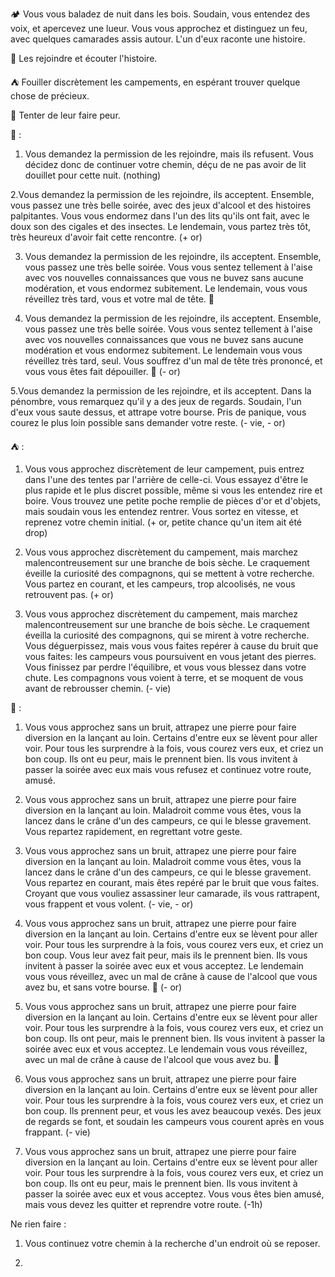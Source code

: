 🏕️ Vous vous baladez de nuit dans les bois. Soudain, vous entendez des voix, et apercevez une lueur. Vous vous approchez et distinguez un feu, avec quelques camarades assis autour. L'un d'eux raconte une histoire.

👥 Les rejoindre et écouter l'histoire.

⛺ Fouiller discrètement les campements, en espérant trouver quelque chose de précieux.

👻 Tenter de leur faire peur.

👥 :

1. Vous demandez la permission de les rejoindre, mais ils refusent. Vous décidez donc de continuer votre chemin, déçu de ne pas avoir de lit douillet pour cette nuit. (nothing)


2.Vous demandez la permission de les rejoindre, ils acceptent. Ensemble, vous passez une très belle soirée, avec des jeux d'alcool et des histoires palpitantes. Vous vous endormez dans l'un des lits qu'ils ont fait, avec le doux son des cigales et des insectes. Le lendemain, vous partez très tôt, très heureux d'avoir fait cette rencontre. (+ or)


3. Vous demandez la permission de les rejoindre, ils acceptent. Ensemble, vous passez une très belle soirée. Vous vous sentez tellement à l'aise avec vos nouvelles connaissances que vous ne buvez sans aucune modération, et vous endormez subitement. Le lendemain, vous vous réveillez très tard, vous et votre mal de tête. :nauseated_face: 


4. Vous demandez la permission de les rejoindre, ils acceptent. Ensemble, vous passez une très belle soirée. Vous vous sentez tellement à l'aise avec vos nouvelles connaissances que vous ne buvez sans aucune modération et vous endormez subitement. Le lendemain vous vous réveillez très tard, seul. Vous souffrez d'un mal de tête très prononcé, et vous vous êtes fait dépouiller. :nauseated_face: (- or) 


5.Vous demandez la permission de les rejoindre, et ils acceptent. Dans la pénombre, vous remarquez qu'il y a des jeux de regards. Soudain, l'un d'eux vous saute dessus, et attrape votre bourse. Pris de panique, vous courez le plus loin possible sans demander votre reste. (- vie, - or)


⛺ :

1. Vous vous approchez discrètement de leur campement, puis entrez dans l'une des tentes par l'arrière de celle-ci. Vous essayez d'être le plus rapide et le plus discret possible, même si vous les entendez rire et boire. Vous trouvez une petite poche remplie de pièces d'or et d'objets, mais soudain vous les entendez rentrer. Vous sortez en vitesse, et reprenez votre chemin initial. (+ or, petite chance qu'un item ait été drop)


2. Vous vous approchez discrètement du campement, mais marchez malencontreusement sur une branche de bois sèche. Le craquement éveille la curiosité des compagnons, qui se mettent à votre recherche. Vous partez en courant, et les campeurs, trop alcoolisés, ne vous retrouvent pas. (+ or)


3. Vous vous approchez discrètement du campement, mais marchez malencontreusement sur une branche de bois sèche. Le craquement éveilla la curiosité des compagnons, qui se mirent à votre recherche. Vous déguerpissez, mais vous vous faites repérer à cause du bruit que vous faites: les campeurs vous poursuivent en vous jetant des pierres. Vous finissez par perdre l'équilibre, et vous vous blessez dans votre chute. Les compagnons vous voient à terre, et se moquent de vous avant de rebrousser chemin. (- vie)


👻 :

1. Vous vous approchez sans un bruit, attrapez une pierre pour faire diversion en la lançant au loin. Certains d'entre eux se lèvent pour aller voir. Pour tous les surprendre à la fois, vous courez vers eux, et criez un bon coup. Ils ont eu peur, mais le prennent bien. Ils vous invitent à passer la soirée avec eux mais vous refusez et continuez votre route, amusé.


2. Vous vous approchez sans un bruit, attrapez une pierre pour faire diversion en la lançant au loin. Maladroit comme vous êtes, vous la lancez dans le crâne d'un des campeurs, ce qui le blesse gravement. Vous repartez rapidement, en regrettant votre geste.


3. Vous vous approchez sans un bruit, attrapez une pierre pour faire diversion en la lançant au loin. Maladroit comme vous êtes, vous la lancez dans le crâne d'un des campeurs, ce qui le blesse gravement. Vous repartez en courant, mais êtes repéré par le bruit que vous faites. Croyant que vous vouliez assassiner leur camarade, ils vous rattrapent, vous frappent et vous volent. (- vie, - or)


4. Vous vous approchez sans un bruit, attrapez une pierre pour faire diversion en la lançant au loin. Certains d'entre eux se lèvent pour aller voir. Pour tous les surprendre à la fois, vous courez vers eux, et criez un bon coup. Vous leur avez fait peur, mais ils le prennent bien. Ils vous invitent à passer la soirée avec eux et vous acceptez. Le lendemain vous vous réveillez, avec un mal de crâne à cause de l'alcool que vous avez bu, et sans votre bourse. 🤢 (- or)


5. Vous vous approchez sans un bruit, attrapez une pierre pour faire diversion en la lançant au loin. Certains d'entre eux se lèvent pour aller voir. Pour tous les surprendre à la fois, vous courez vers eux, et criez un bon coup. Ils ont peur, mais le prennent bien. Ils vous invitent à passer la soirée avec eux et vous acceptez. Le lendemain vous vous réveillez, avec un mal de crâne à cause de l'alcool que vous avez bu. 🤢


6. Vous vous approchez sans un bruit, attrapez une pierre pour faire diversion en la lançant au loin. Certains d'entre eux se lèvent pour aller voir. Pour tous les surprendre à la fois, vous courez vers eux, et criez un bon coup. Ils prennent peur, et vous les avez beaucoup vexés. Des jeux de regards se font, et soudain les campeurs vous courent après en vous frappant. (- vie)


7. Vous vous approchez sans un bruit, attrapez une pierre pour faire diversion en la lançant au loin. Certains d'entre eux se lèvent pour aller voir. Pour tous les surprendre à la fois, vous courez vers eux, et criez un bon coup. Ils ont eu peur, mais le prennent bien. Ils vous invitent à passer la soirée avec eux et vous acceptez. Vous vous êtes bien amusé, mais vous devez les quitter et reprendre votre route. (-1h)


Ne rien faire :

1. Vous continuez votre chemin à la recherche d'un endroit où se reposer.

2. 
